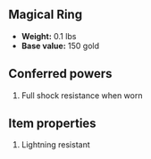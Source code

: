 ## Magical Ring

- **Weight:** 0.1 lbs
- **Base value:** 150 gold

## Conferred powers

1. Full shock resistance when worn

## Item properties

1. Lightning resistant
